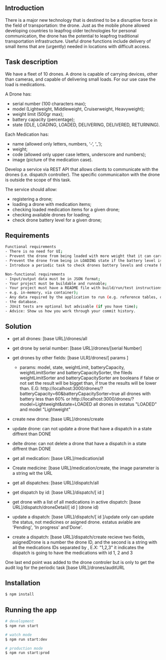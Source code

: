 ## Introduction

There is a major new technology that is destined to be a disruptive force in the field of transportation: the drone. Just as the mobile phone allowed developing countries to leapfrog older technologies for personal communication, the drone has the potential to leapfrog traditional transportation infrastructure. Useful drone functions include delivery of small items that are (urgently) needed in locations with difficult access.

## Task description

We have a fleet of 10 drones. A drone is capable of carrying devices, other than cameras, and capable of delivering small loads. For our use case the load is medications.

A Drone has:

- serial number (100 characters max);
- model (Lightweight, Middleweight, Cruiserweight, Heavyweight);
- weight limit (500gr max);
- battery capacity (percentage);
- state (IDLE, LOADING, LOADED, DELIVERING, DELIVERED, RETURNING).

Each Medication has:

- name (allowed only letters, numbers, ‘-‘, ‘_’);
- weight;
- code (allowed only upper case letters, underscore and numbers);
- image (picture of the medication case).

Develop a service via REST API that allows clients to communicate with the drones (i.e. dispatch controller). The specific communicaiton with the drone is outside the scope of this task.

The service should allow:
- registering a drone;
- loading a drone with medication items;
- checking loaded medication items for a given drone;
- checking available drones for loading;
- check drone battery level for a given drone;

## Requirements
```bash
Functional requirements
- There is no need for UI;
- Prevent the drone from being loaded with more weight that it can carry;
- Prevent the drone from being in LOADING state if the battery level is below 25%;
- Introduce a periodic task to check drones battery levels and create history/audit event log for this.
```

```bash
Non-functional requirements
- Input/output data must be in JSON format;
- Your project must be buildable and runnable;
- Your project must have a README file with build/run/test instructions (use DB that can be run locally,
- e.g. in-memory, via container);
- Any data required by the application to run (e.g. reference tables, dummy data) must be preloaded in
- the database.
- JUnit tests are optional but advisable (if you have time);
- Advice: Show us how you work through your commit history.
```

## Solution 
- get all drones: [base URL]/drones/all
- get drone by serial number: [base URL]/drones/[serial Number]
- get drones by other fields: [base ULR]/drones/[ params ] 
    * params: model, state, weightLimit, batteryCapacity, weightLimitSorter and batteryCapacitySorter, the fileds weightLimitSorter and batteryCapacitySorter are booleans if false or not set the result will be bigget than, if true the results will be lower than. E.G:
    http://localhost:3000/drones/?batteryCapacity=60&batteryCapacitySorter=true all drones with battery less than 60%  or http://localhost:3000/drones/?model=Lightweight&state=LOADED all drones in estatus "LOADED" and model "Lightweight"
- create new drone: [base URL]/drones/create
- update drone: can not update a drone that have a dispatch in a state diffrent than DONE
- delte drone: can not delete a drone that have a dispatch in a state diffrent than DONE


- get all medication: [base URL]/medication/all
- Create medicine: [base URL]/medication/create, the image parameter is a string wit the URL 

- get all dispatches: [base URL]/dispatch/all
- get dispatch by id: [base URL]/dispatch/[ id ]
- get drone with a list of all medications in active dispatch: [base URL]/dispatch/droneDetail/[ id ] (drone id)
- update a dispatch: [base URL]/dispatch/[ id ]/update only can update the status, not medicines or asigned drone. estatus aviable are 'Pending', 'In progress' and'Done'. 
- create a dispatch:  [base URL]/dispatch/create recieve two fields, asignedDrone is a number the drone ID, and the second is a string with all the medications IDs separated by , E.X: "1,2,3" it indicates the dispatch is going to have the medications with id 1, 2 and 3


One last end point was added to the drone controler but is only to get the audit log for the periodic task
 [base URL]/drones/auditURL

## Installation

```bash
$ npm install
```

## Running the app

```bash
# development
$ npm run start

# watch mode
$ npm run start:dev

# production mode
$ npm run start:prod
```

